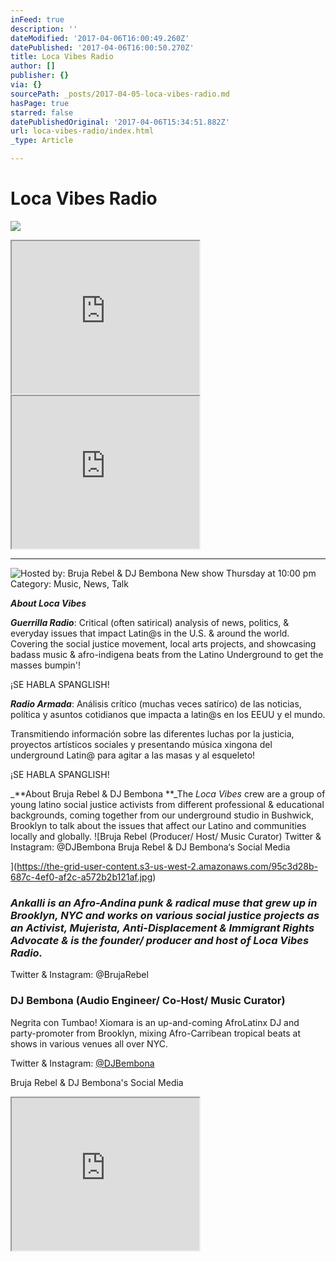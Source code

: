 ```yaml
---
inFeed: true
description: ''
dateModified: '2017-04-06T16:00:49.260Z'
datePublished: '2017-04-06T16:00:50.270Z'
title: Loca Vibes Radio
author: []
publisher: {}
via: {}
sourcePath: _posts/2017-04-05-loca-vibes-radio.md
hasPage: true
starred: false
datePublishedOriginal: '2017-04-06T15:34:51.882Z'
url: loca-vibes-radio/index.html
_type: Article

---
```

# Loca Vibes Radio
![](https://the-grid-user-content.s3-us-west-2.amazonaws.com/71ee35cb-9bf1-4f81-9383-652a7d40419c.jpg)

<iframe src="https://the-grid.github.io/ed-userhtml/?g=eJxdkEFOwzAQRa8SWSrL2hSIENRFPUk02NPaqpOxZsaNuD0hXVDYPj09ff19PjGM2M05avLm0bmN6RLmc1JveudMJ4GplDydvZnIdKv-SRyRb0A4eJNUq7xZO2-F2hRDoRa3gUZbC3wh24_Gxa_S5uloLdT8X1SGcBG7e3W7l_7Z9Q8w1ndoSsNPwp-gCK4s5YgDYwHFeIcl0TwsoREnFa_c7nCTZexfxFhJFvE3cM3SoKyaOezt7ZfDN5aVZ5U" height="244" style=""></iframe>

<iframe src="https://the-grid.github.io/ed-userhtml/?g=eJxtkNFqwzAMRX8lGLrHOlkgD1vdsi8JXqzWBiUykrywv1_mPLSFvp57uFfolK7sZ2jWFDQ607XtwTQR0i2qM0PbmkYmJsS03JxZyDRV_yYOwDsQnpyJqlk-rF2PQmUJE1IJx4lmm9H_AttLYXRVOvRf1vqcXomYRMV2w3vXD3335uf86YvS-J855QIVxRRgZECvENzVo-xYIq3j1jTDonK3Ky6yXfuMGDJtaw8FP0mKx6qZ88nujzn_AUKraG0" height="244" style=""></iframe>

---

![Hosted by:
Bruja Rebel & DJ Bembona
New show Thursday at 10:00 pm
Category: Music, News, Talk
](https://the-grid-user-content.s3-us-west-2.amazonaws.com/d5f3240a-85df-4d26-9fcd-383b5243f864.jpg)

_**About Loca Vibes**_

_**Guerrilla Radio**_: Critical (often satirical) analysis of news, politics, & everyday issues that impact Latin@s in the U.S. & around the world. Covering the social justice movement, local arts projects, and showcasing badass music & afro-indigena beats from the Latino Underground to get the masses bumpin'!

¡SE HABLA SPANGLISH!

_**Radio Armada**_: Análisis crítico (muchas veces satírico) de las noticias, política y asuntos cotidianos que impacta a latin@s en los EEUU y el mundo.

Transmitiendo información sobre las diferentes luchas por la justicia, proyectos artísticos sociales y presentando música xingona del underground Latin@ para agitar a las masas y al esqueleto!

¡SE HABLA SPANGLISH!

_**About Bruja Rebel & DJ Bembona **_The _Loca Vibes_ crew are a group of young latino social justice activists from different professional & educational backgrounds, coming together from our underground studio in Bushwick, Brooklyn to talk about the issues that affect our Latino and communities locally and globally.
![Bruja Rebel
(Producer/ Host/ Music Curator)
Twitter & Instagram: @DJBembona
Bruja Rebel & DJ Bembona‘s Social Media

](https://the-grid-user-content.s3-us-west-2.amazonaws.com/95c3d28b-687c-4ef0-af2c-a572b2b121af.jpg)

### _Ankalli is an Afro-Andina punk & radical muse that grew up in Brooklyn, NYC and works on various social justice projects as an Activist, Mujerista, Anti-Displacement & Immigrant Rights Advocate & is the founder/ producer and host of Loca Vibes Radio._

Twitter & Instagram: @BrujaRebel

### DJ Bembona (Audio Engineer/ Co-Host/ Music Curator)  
Negrita con Tumbao! Xiomara is an up-and-coming AfroLatinx DJ and party-promoter from Brooklyn, mixing Afro-Carribean tropical beats at shows in various venues all over NYC.

Twitter & Instagram: [@DJBembona][0]

Bruja Rebel & DJ Bembona's Social Media

<iframe src="https://the-grid.github.io/ed-userhtml/?g=eJzLKCkpsNLXL0pMycxPK0pNTSrKz8_OqczTS87P1S_ISaxMLYJSehkluTkAsloSQg" height="244" style=""></iframe>



[0]: https://twitter.com/DJBembona